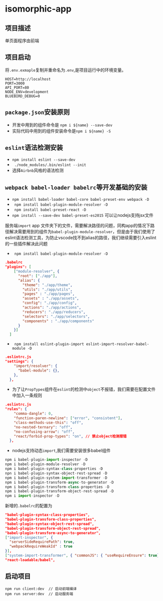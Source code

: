 # isomorphic-app
项目描述
----------
单页面程序由前端

项目启动
--------
将```.env.exmaple```复制并重命名为```.env```,是项目运行中的环境变量。
```env
HOST=http://localhost
PORT=3000
API_PORT=80
NODE_ENV=development
BLUEBIRD_DEBUG=0
```
``package.json``安装原则
---------
- 开发中用到的组件命令是 ```npm i ${name} --save-dev``` 
- 实际代码中用到的组件安装命令是```npm i ${name} -S```

```eslint```语法检测安装
------------
- ```npm install eslint --save-dev```
- ``` ./node_modules/.bin/eslint --init```
- 选择```Airbnb```风格的语法检测

```webpack babel-loader babelrc```等开发基础的安装
-------------
- ```npm install babel-loader babel-core babel-preset-env webpack -D```
- ``` npm install babel-plugin-module-resolver -D```
- ``` npm install babel-preset-react -D```
- ```npm install --save-dev babel-preset-es2015``` 可以让nodejs支持jsx文件

服务端```import``` app 文件夹下的文件，需要解决路径的问题，同构app的情况下路径解决需要用到的组件为```babel-plugin-module-resolver```，但是由于我们使用了eslint语法检测工具，为防止vscode找不到alias的路径，我们继续需要引入eslint的一些插件解决此问题
- ``` npm install babel-plugin-module-resolver -D```
```JSON
.babelrc
"plugins": [
    ["module-resolver", {
      "root": ["./app"],
      "alias": {
        "theme": "./app/theme",
        "utils": "./app/utils",
        "pages" : "./app/pages",
        "assets" : "./app/assets",
        "config": "./app/config",
        "actions": "./app/actions",
        "reducers": "./app/reducers",
        "selectors": "./app/selectors",
        "components" : "./app/components"
      }
    }]
  ]
```
- ``` npm install eslint-plugin-import eslint-import-resolver-babel-module -D```
```JSON
.eslintrc.js
"settings": {
    "import/resolver": {
      "babel-module": {},
    },
  },
```
- 为了让```PropTypes```组件在```eslint```的检测中```object```不报错，我们需要在配置文件中加入一条规则
```JSON
.eslintrc.js
"rules": {
    "comma-dangle": 0,
    "function-paren-newline": ["error", "consistent"],
    "class-methods-use-this": "off",
    "no-nested-ternary": "off",
    "no-confusing-arrow": "off",
    "react/forbid-prop-types": "on", // 禁止object检测报错
  },
```

- nodejs支持动态```import```,我们需要安装很多babel组件
```javascript
npm i babel-plugin-import-inspector -D
npm i babel-plugin-module-resolver -D
npm i babel-plugin-syntax-class-properties -D
npn i babel-plugin-syntax-object-rest-spread -D
npm i babel-plugin-system-import-transformer -D
npm i babel-plugin-transform-async-to-generator -D
npm i babel-plugin-transform-class-properties -D
npm i babel-plugin-transform-object-rest-spread -D
npm i import-inspector -D
```
新增的```.babelrc```的配置为
```JSON
"babel-plugin-syntax-class-properties",
"babel-plugin-transform-class-properties",
"babel-plugin-syntax-object-rest-spread",
"babel-plugin-transform-object-rest-spread",
"babel-plugin-transform-async-to-generator",
["import-inspector", {
  "serverSideRequirePath": true,
  "webpackRequireWeakId" : true
}],
["system-import-transformer", { "commonJS": { "useRequireEnsure": true} }],
"react-loadable/babel",
```
启动项目
--------------------
```command
npm run client:dev  // 启动前端编译
npm run server:dev  // 启动服务端
```

